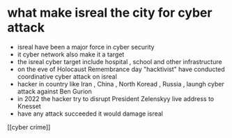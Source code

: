 
# what make isreal  the city for cyber attack 
- isreal have been a major force in cyber security 
- it cyber network also make it a target 
- the isreal cyber target include hospital , school and other infrastructure 
- on the eve of Holocaust Remembrance day "hacktivist" have conducted coordinative cyber attack on isreal 
- hacker in country like Iran , China , North Koread , Russia , laungh cyber attack against Ben Gurion 
- in 2022 the hacker try to disrupt President Zelenskyy live address to Knesset 
- have any attack succeeded it would damage isreal 

[[cyber crime]]


